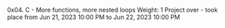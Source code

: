 0x04. C - More functions, more nested loops
 Weight: 1
 Project over - took place from Jun 21, 2023 10:00 PM to Jun 22, 2023 10:00 PM

